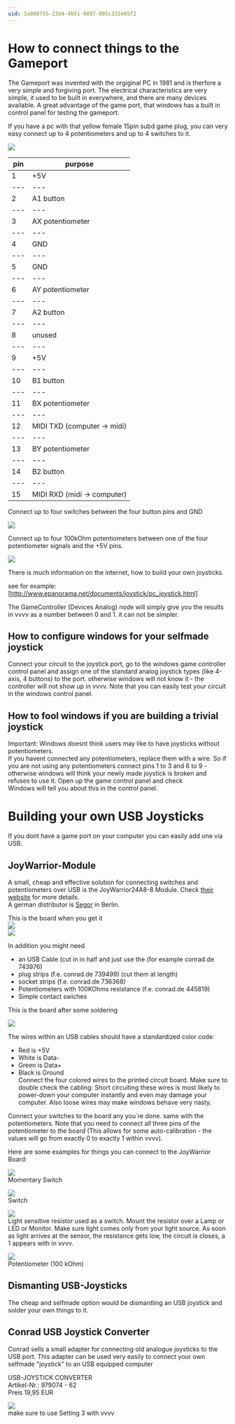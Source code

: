 ```yaml
---
uid: 3a808755-23d4-4b51-9097-005c332e65f2
---
```


# How to connect things to the Gameport
The Gameport was invented with the orgiginal PC in 1981 and is therfore a very simple and forgiving port. The electrical characteristics are very simple, it used to be built in everywhere, and there are many devices available. A great advantage of the game port, that windows has a built in control panel for testing the gameport.   

If you have a pc with that yellow female 15pin subd game plug, you can very easy connect up to 4 potentiometers and up to 4 switches to it.   

![](~/img/gameport_3.jpg "")  

pin|purpose  
--- | ---  
1       |+5V
--- | ---  
2       |A1 button
--- | ---  
3       |AX potentiometer
--- | ---  
4       |GND
--- | ---  
5       |GND
--- | ---  
6       |AY potentiometer
--- | ---  
7       |A2 button
--- | ---  
8       |unused
--- | ---  
9       |+5V
--- | ---  
10      |B1 button
--- | ---  
11      |BX potentiometer
--- | ---  
12      |MIDI TXD (computer -> midi)
--- | ---  
13      |BY potentiometer
--- | ---  
14      |B2 button
--- | ---  
15      |MIDI RXD  (midi -> computer)

Connect up to four switches between the four button pins and GND  

![](~/img/sw_3.gif "")   

Connect up to four 100kOhm potentiometers between one of the four potentiometer signals and the +5V pins.    

![](~/img/pots_3.gif "")  

There is much information on the internet, how to build your  own joysticks.   

see for example:    
[http://www.epanorama.net/documents/joystick/pc_joystick.html]  

The GameController (Devices Analog) node will simply give you the results in vvvv as a number between 0 and 1. it can not be simpler.   

## How to configure windows for your selfmade joystick
Connect your circuit to the joystick port, go to the windows game controller control panel and assign one of the standard analog joystick types (like 4-axis, 4 buttons) to the port. otherwise windows will not know it - the controller will not show up in vvvv. Note that you can easily test your circuit in the windows control panel.   

## How to fool windows if you are building a trivial joystick
Important: Windows doesnt think users may like to have joysticks without potentiometers.   
If you havent connected any potentiometers, replace them with a wire. So if you are not using any potentiometers connect pins 1 to 3 and 6 to 9 - otherwise windows will think your newly made joystick is broken and refuses to use it. Open up the game control panel and check  
Windows will tell you about this in the control panel.   


# Building your own USB Joysticks 
If you dont have a game port on your computer you can easily add one via USB.   

## JoyWarrior-Module
A small, cheap and effective solution for connecting switches and potentiometers over USB is the JoyWarrior24A8-8 Module. Check <a href="http://www.codemercs.com/index.php?id=42&L=1" class="extURL" target="_blank">their website</a> for more details.   
A german distributor is <a href="http://cgi.segor.de/user-cgi-bin/sidestep2.pl?foto=1&Q=joywarrior" class="extURL" target="_blank">Segor</a> in Berlin.  

This is the board when you get it  
![](~/img/jwfront_3.jpg "")   
![](~/img/jwback_3.jpg "")   

In addition you might need  
* an USB Cable (cut in in half and just use the (for example conrad.de 743976)  
* plug strips (f.e. conrad.de  739499) (cut them at length)  
* socket strips (f.e. conrad.de  736368)  
* Potentiometers with 100KOhms resistance (f.e. conrad.de  445819)  
* Simple contact swiches  

This is the board after some soldering  

![](~/img/jwcable_3.jpg "")   

The wires within an USB cables should have a standardized color code:   
* Red is +5V  
* White is Data-  
* Green is Data+  
* Black is Ground  
Connect the four colored wires to the printed circuit board. Make sure to double check the cabling: Short circuiting these wires is most likely to power-down your computer instantly and even may damage your computer. Also loose wires may make windows behave very nasty.   

Connect your switches to the board any you´re done. same with the potentiometers. Note that you need to connect all three pins of the potentiometer to the board (This allows for some auto-calibration - the values will go from exactly 0 to exactly 1 within vvvv).    

Here are some examples for things you can connect to the JoyWarrior Board:  

![](~/img/sw2_3.jpg "")   
Momentary Switch  

![](~/img/sw1_3.jpg "")   
Switch  

![](~/img/ldr_3.jpg "")  
Light sensitive resistor used as a switch. Mount the resistor over a Lamp or LED or Monitor. Make sure light comes only from your light source. As soon as light arrives at the sensor, the resistance gets low, the circuit is closes, a 1 appears with in vvvv.   

![](~/img/pot_3.jpg "")   
Potentiometer (100 kOhm)  
 
## Dismanting USB-Joysticks
The cheap and selfmade option would be dismantling an USB joystick and solder your own things to it.   

## Conrad USB Joystick Converter 
Conrad sells a small adapter for connecting old analogue joysticks to the USB port. This adapter can be used very easily to connect your own selfmade "joystick" to an USB equipped computer  

USB-JOYSTICK CONVERTER  
Artikel-Nr.: 979074 -  62   
Preis 19,95 EUR    

![](~/img/rockfire_3.jpg "")   
make sure to use Setting 3 with vvvv  


  
